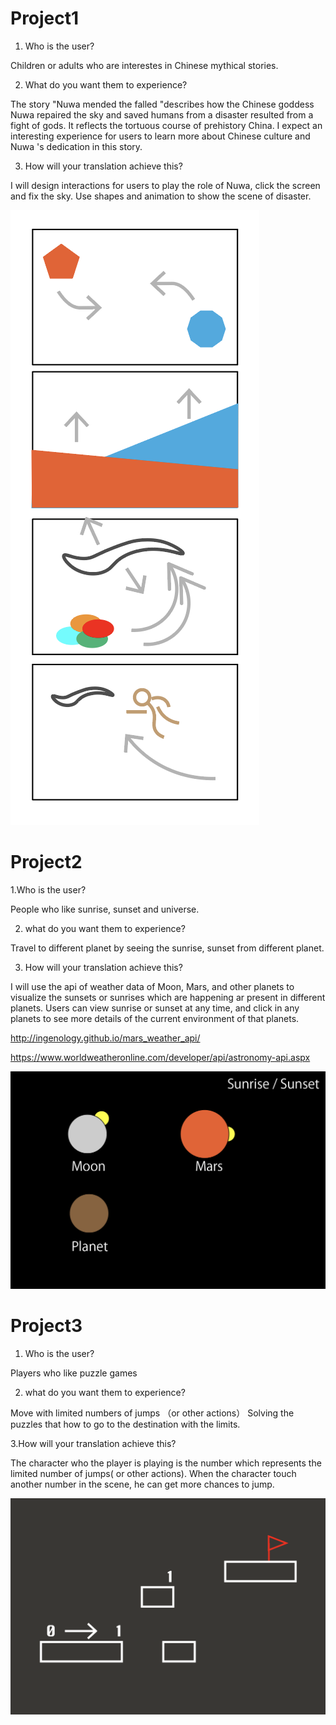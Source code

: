 # Project1

1. Who is the user?

Children or adults who are interestes in Chinese mythical stories.

2. What do you want them to experience?

The story "Nuwa mended the falled "describes how the Chinese goddess Nuwa repaired the sky and saved humans from a disaster resulted from a fight of gods. It reflects the tortuous course of prehistory China. I expect an interesting experience for users to learn more about Chinese culture and Nuwa 's dedication in this story.


3. How will your translation achieve this?

I will design interactions for users to play the role of Nuwa, click the screen and fix the sky.
Use shapes and animation to show the scene of disaster.

![alt text](https://github.com/right77/openframeworks/blob/master/Assignment_3/Drawing/project1.png?raw=true "Project1")

# Project2

1.Who is the user?

People who like sunrise, sunset and universe.

2. what do you want them to experience?

Travel to different planet by seeing the sunrise, sunset from different planet.

3. How will your translation achieve this?

I will use the api of weather data of Moon, Mars, and other planets to visualize the sunsets or sunrises which are happening ar present in different planets. Users can view sunrise or sunset at any time, and click in any planets to see more details of the current environment of that planets.

http://ingenology.github.io/mars_weather_api/

https://www.worldweatheronline.com/developer/api/astronomy-api.aspx

![alt text](https://github.com/right77/openframeworks/blob/master/Assignment_3/Drawing/project2.png?raw=true "Project2")

# Project3

1. Who is the user?

Players who like puzzle games

2. what do you want them to experience?

Move with limited numbers of jumps （or other actions）
Solving the puzzles that how to go to the destination with the limits.


3.How will your translation achieve this?

The character who the player is playing is the number which represents the limited number of jumps( or other actions).
When the character touch another number in the scene, he can get more chances to jump.

![alt text](https://github.com/right77/openframeworks/blob/master/Assignment_3/Drawing/Project3.png?raw=true "Project3")
